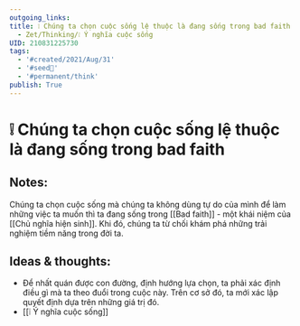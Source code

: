 ```yaml
---
outgoing_links:
title: ❕ Chúng ta chọn cuộc sống lệ thuộc là đang sống trong bad faith
  - Zet/Thinking/❕ Ý nghĩa cuộc sống
UID: 210831225730
tags:
  - '#created/2021/Aug/31'
  - '#seed🥜'
  - '#permanent/think'
publish: True
---
```

# ❕ Chúng ta chọn cuộc sống lệ thuộc là đang sống trong bad faith

## Notes:
Chúng ta chọn cuộc sống mà chúng ta không dùng tự do của mình để làm những việc ta muốn thì ta đang sống trong [[Bad faith]] - một khái niệm của [[Chủ nghĩa hiện sinh]]. Khi đó, chúng ta từ chối khám phá những trải nghiệm tiềm năng trong đời ta.

## Ideas & thoughts:
- Để nhất quán được con đường, định hướng lựa chọn, ta phải xác định điều gì mà ta theo đuổi trong cuộc này. Trên cơ sở đó, ta mới xác lập quyết định dựa trên những giá trị đó.
- [[❕ Ý nghĩa cuộc sống]]
